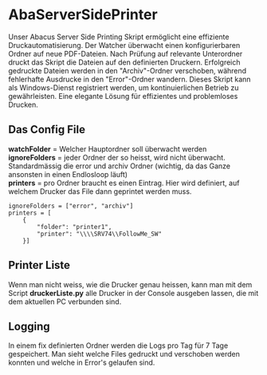 # AbaServerSidePrinter
Unser Abacus Server Side Printing Skript ermöglicht eine effiziente Druckautomatisierung. Der Watcher überwacht einen konfigurierbaren Ordner auf neue PDF-Dateien. Nach Prüfung auf relevante Unterordner druckt das Skript die Dateien auf den definierten Druckern. Erfolgreich gedruckte Dateien werden in den "Archiv"-Ordner verschoben, während fehlerhafte Ausdrucke in den "Error"-Ordner wandern. Dieses Skript kann als Windows-Dienst registriert werden, um kontinuierlichen Betrieb zu gewährleisten. Eine elegante Lösung für effizientes und problemloses Drucken.


## Das Config File 

**watchFolder** = Welcher Hauptordner soll überwacht werden <br>
**ignoreFolders** = jeder Ordner der so heisst, wird nicht überwacht. Standardmässig die error und archiv Ordner (wichtig, da das Ganze ansonsten in einen Endlosloop läuft) <br>
**printers** = pro Ordner braucht es einen Eintrag. Hier wird definiert, auf welchem Drucker das File dann geprintet werden muss. 

```watchFolder = C:/Users/medo/Documents/coding/AbaServPrinting/Test
ignoreFolders = ["error", "archiv"]
printers = [
    {
        "folder": "printer1",
        "printer": "\\\\SRV74\\FollowMe_SW"
    }]
```

## Printer Liste
Wenn man nicht weiss, wie die Drucker genau heissen, kann man mit dem Script **druckerListe.py** alle Drucker in der Console ausgeben lassen, die mit dem aktuellen PC verbunden sind.

## Logging
In einem fix definierten Ordner werden die Logs pro Tag für 7 Tage gespeichert. Man sieht welche Files gedruckt und verschoben werden konnten und welche in Error's gelaufen sind.
